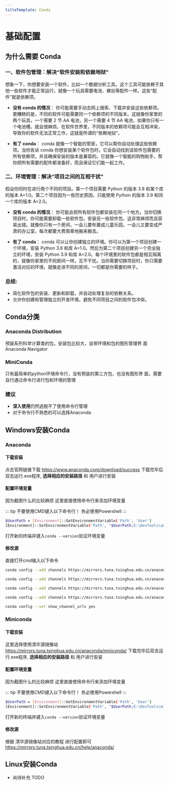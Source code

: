 ```yaml
---
titleTemplate: Conda
---
```

# 基础配置

## 为什么需要 Conda

### 一、软件包管理：解决“软件安装和依赖地狱”
想象一下，你想要安装一个软件，比如一个数据分析工具。这个工具可能依赖于其他一些软件才能正常运行，就像一个玩具需要电池、螺丝等配件一样。这些“配件”就是依赖项。

- **没有 conda 的情况**： 你可能需要手动去网上搜索、下载并安装这些依赖项。更糟糕的是，不同的软件可能需要同一个依赖项的不同版本。这就像你家里的两个玩具，一个需要 2 节 AA 电池，另一个需要 4 节 AA 电池，如果你只有一个电池槽，就会很麻烦。在软件世界里，不同版本的依赖项可能会互相冲突，导致你的软件无法正常工作，这就是所谓的“依赖地狱”。

- **有了 conda**： conda 就像一个智能的管家，它可以帮你自动处理这些依赖项。当你告诉 conda 你想安装某个软件包时，它会自动找到该软件包需要的所有依赖项，并且确保安装的版本是兼容的。它就像一个智能的购物助手，帮你把所有需要的配件都准备好，而且保证它们能一起工作。

### 二、环境管理：解决“项目之间的互相干扰”

假设你同时在进行两个不同的项目。第一个项目需要 Python 的版本 3.8 和某个库的版本 A=1.0。第二个项目因为一些历史原因，只能使用 Python 的版本 3.9 和同一个库的版本 A=2.0。

- **没有 conda 的情况**： 你可能会把所有软件包都安装在同一个地方。当你切换项目时，你可能需要卸载一些软件包，安装另一些软件包，这非常麻烦而且容易出错。就像你只有一个房间，一会儿要布置成儿童乐园，一会儿又要变成严肃的办公室，每次都要大费周章地搬来搬去。

- **有了 conda**： conda 可以让你创建独立的环境。你可以为第一个项目创建一个环境，安装 Python 3.8 和库 A=1.0。然后为第二个项目创建另一个完全独立的环境，安装 Python 3.9 和库 A=2.0。每个环境里的软件包都是相互隔离的，就像你家里的不同房间一样，互不干扰。当你需要切换项目时，你只需要激活对应的环境，就像走进不同的房间，一切都是你需要的样子。

### 总结:
- 简化软件包的安装、更新和卸载，并自动处理复杂的依赖关系。
- 允许你创建和管理独立的开发环境，避免不同项目之间的软件包冲突。

## Conda分类
### Anaconda Distribution
预装系列科学计算类的包，安装包比较大，自带环境和包的图形管理界
面 Anaconda Navigator
### MiniConda
只有最简单的python环境命令行，没有预装的第三方包，也没有图形界
面，需要自行通过命令行进行包和环境的管理
### 建议
- **深入使用**仍然逃脱不了使用命令行管理
- 对于命令行不熟悉的可以选择Anaconda

## Windows安装Conda

### Anaconda

#### 下载安装
点击官网链接下载 https://www.anaconda.com/download/success
下载完毕后双击运行.exe程序, **选择相应的安装路径** 和 用户进行安装

#### 配置环境变量
因为截图什么的比较麻烦 这里直接使用命令行来添加环境变量

::: tip
不要使用CMD键入以下命令行！ 务必使用Powershell
:::

```bash
$UserPath = [Environment]::GetEnvironmentVariable('Path', 'User')
[Environment]::SetEnvironmentVariable('Path', "$UserPath;E:\DevTools\anaconda3;E:\DevTools\anaconda3\Scripts;E:\DevTools\anaconda3\Library\bin", 'User')
```
打开新的终端并键入`conda --version`验证环境变量

#### 修改源
直接打开cmd输入以下命令
```bash
conda config --add channels https://mirrors.tuna.tsinghua.edu.cn/anaconda/pkgs/free/
```
```bash
conda config --add channels https://mirrors.tuna.tsinghua.edu.cn/anaconda/pkgs/main/
```
```bash
conda config --add channels https://mirrors.tuna.tsinghua.edu.cn/anaconda/cloud/pytorch/
```
```bash
conda config --add channels https://mirrors.tuna.tsinghua.edu.cn/anaconda/cloud/conda-forge/
```
```bash
conda config --set show_channel_urls yes
```
### Miniconda

#### 下载安装
这里选择使用清华源镜像站 https://mirrors.tuna.tsinghua.edu.cn/anaconda/miniconda/
下载完毕后双击运行.exe程序, **选择相应的安装路径** 和 用户进行安装
#### 配置环境变量
因为截图什么的比较麻烦 这里直接使用命令行来添加环境变量

::: tip
不要使用CMD键入以下命令行！ 务必使用Powershell
:::

```bash
$UserPath = [Environment]::GetEnvironmentVariable('Path', 'User')
[Environment]::SetEnvironmentVariable('Path', "$UserPath;E:\DevTools\miniconda3;E:\DevTools\miniconda3\Scripts;E:\DevTools\miniconda3\Library\bin", 'User')
```
打开新的终端并键入`conda --version`验证环境变量
#### 修改源
根据 清华源镜像站对应的教程 进行配置即可 https://mirrors.tuna.tsinghua.edu.cn/help/anaconda/

## Linux安装Conda
- 尚待补充 TODO
